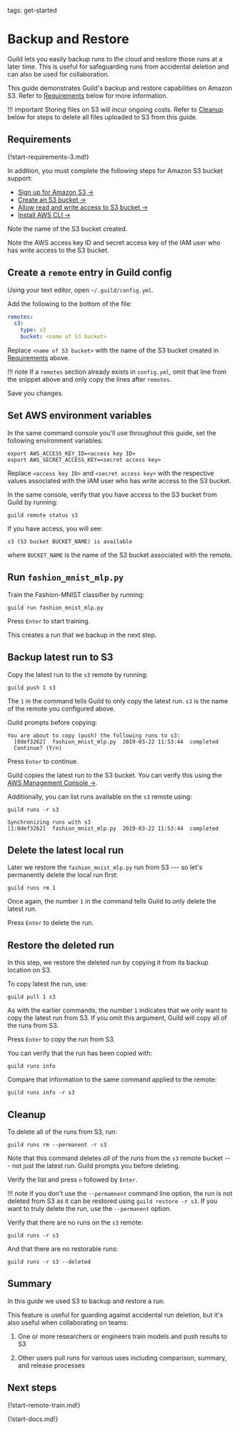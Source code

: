 tags: get-started

# Backup and Restore

Guild lets you easily backup runs to the cloud and restore those runs
at a later time. This is useful for safeguarding runs from accidental
deletion and can also be used for collaboration.

This guide demonstrates Guild's backup and restore capabilities on
Amazon S3. Refer to [Requirements](#requirements) below for more
information.

!!! important
    Storing files on S3 will incur ongoing costs. Refer to
    [Cleanup](#cleanup) below for steps to delete all files uploaded
    to S3 from this guide.

## Requirements

{!start-requirements-3.md!}

In addition, you must complete the following steps for Amazon S3
bucket support:

- [Sign up for Amazon S3 ->](https://docs.aws.amazon.com/AmazonS3/latest/gsg/SigningUpforS3.html)
- [Create an S3 bucket ->](https://docs.aws.amazon.com/AmazonS3/latest/gsg/CreatingABucket.html)
- [Allow read and write access to S3 bucket ->](https://docs.aws.amazon.com/IAM/latest/UserGuide/reference_policies_examples_s3_rw-bucket.html)
- [Install AWS CLI ->](https://docs.aws.amazon.com/cli/latest/userguide/cli-chap-install.html)

Note the name of the S3 bucket created.

Note the AWS access key ID and secret access key of the IAM user who
has write access to the S3 bucket.

## Create a `remote` entry in Guild config

Using your text editor, open `~/.guild/config.yml`.

Add the following to the bottom of the file:

``` yaml
remotes:
  s3:
    type: s3
    bucket: <name of S3 bucket>
```

Replace `<name of S3 bucket>` with the name of the S3 bucket created
in [Requirements](#requirements) above.

!!! note
    If a `remotes` section already exists in `config.yml`, omit
    that line from the snippet above and only copy the lines after
    `remotes`.

Save you changes.

## Set AWS environment variables

In the same command console you'll use throughout this guide, set the
following environment variables:

``` command
export AWS_ACCESS_KEY_ID=<access key ID>
export AWS_SECRET_ACCESS_KEY=<secret access key>
```

Replace `<access key ID>` and `<secret access key>` with the
respective values associated with the IAM user who has write access to
the S3 bucket.

In the same console, verify that you have access to the S3 bucket from
Guild by running:

``` command
guild remote status s3
```

If you have access, you will see:

``` output
s3 (S3 bucket BUCKET_NAME) is available
```

where `BUCKET_NAME` is the name of the S3 bucket associated with the
remote.

## Run `fashion_mnist_mlp.py`

Train the Fashion-MNIST classifier by running:

``` command
guild run fashion_mnist_mlp.py
```

Press `Enter` to start training.

This creates a run that we backup in the next step.

## Backup latest run to S3

Copy the latest run to the `s3` remote by running:

``` command
guild push 1 s3
```

The `1` in the command tells Guild to only copy the latest run. `s3`
is the name of the remote you configured above.

Guild prompts before copying:

``` output
You are about to copy (push) the following runs to s3:
  [0def3262]  fashion_mnist_mlp.py  2019-03-22 11:53:44  completed
  Continue? (Y/n)
```

Press `Enter` to continue.

Guild copies the latest run to the S3 bucket. You can verify this
using the [AWS Management Console
->](https://aws.amazon.com/console/).

Additionally, you can list runs available on the `s3` remote using:

``` command
guild runs -r s3
```

``` output
Synchronizing runs with s3
[1:0def3262]  fashion_mnist_mlp.py  2019-03-22 11:53:44  completed
```

## Delete the latest local run

Later we restore the `fashion_mnist_mlp.py` run from S3 --- so let's
permanently delete the local run first:

``` command
guild runs rm 1
```

Once again, the number `1` in the command tells Guild to only delete
the latest run.

Press `Enter` to delete the run.

## Restore the deleted run

In this step, we restore the deleted run by copying it from its backup
location on S3.

To copy latest the run, use:

``` command
guild pull 1 s3
```

As with the earlier commands, the number `1` indicates that we only
want to copy the latest run from S3. If you omit this argument, Guild
will copy all of the runs from S3.

Press `Enter` to copy the run from S3.

You can verify that the run has been copied with:

``` command
guild runs info
```

Compare that information to the same command applied to the remote:

``` command
guild runs info -r s3
```

## Cleanup

To delete all of the runs from S3, run:

``` command
guild runs rm --permanent -r s3
```

Note that this command deletes *all* of the runs from the `s3` remote
bucket --- not just the latest run. Guild prompts you before deleting.

Verify the list and press `n` followed by `Enter`.

!!! note
    If you don't use the `--permamnent` command line option, the
    run is not deleted from S3 as it can be restored using ``guild
    restore -r s3``. If you want to truly delete the run, use the
    `--permanent` option.

Verify that there are no runs on the `s3` remote:

``` command
guild runs -r s3
```

And that there are no restorable runs:

``` command
guild runs -r s3 --deleted
```

## Summary

In this guide we used S3 to backup and restore a run.

This feature is useful for guarding against accidental run deletion,
but it's also useful when collaborating on teams:

1. One or more researchers or engineers train models and push results
   to S3

2. Other users pull runs for various uses including comparison,
   summary, and release processes

## Next steps

{!start-remote-train.md!}

{!start-docs.md!}
